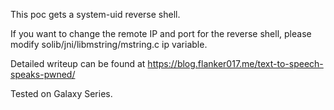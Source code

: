 This poc gets a system-uid reverse shell.   

If you want to change the remote IP and port for the reverse shell, please modify solib/jni/libmstring/mstring.c ip variable.

Detailed writeup can be found at https://blog.flanker017.me/text-to-speech-speaks-pwned/

Tested on Galaxy Series.